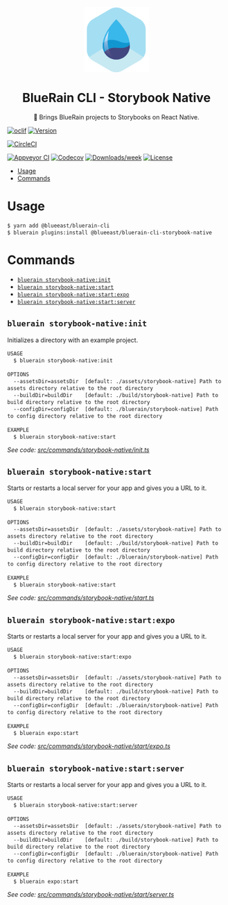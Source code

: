<div align="center">
	<img width=150 height=150 src="../../assets/logo.png">
  <h1>
		BlueRain CLI - Storybook Native
	</h1>
  <p>📱 Brings BlueRain projects to Storybooks on React Native.</p>
</div>

[![oclif](https://img.shields.io/badge/cli-oclif-brightgreen.svg)](https://oclif.io)
[![Version](https://img.shields.io/npm/v/@blueeast/bluerain-cli-storybook-native.svg)](https://npmjs.org/package/@blueeast/bluerain-cli-storybook-native)

[![CircleCI](https://circleci.com/gh/BlueEastCode/bluerain-cli/tree/master.svg?style=shield)](https://circleci.com/gh/BlueEastCode/bluerain-cli/tree/master)

[![Appveyor CI](https://ci.appveyor.com/api/projects/status/github/BlueEastCode/bluerain-cli?branch=master&svg=true)](https://ci.appveyor.com/project/BlueEastCode/bluerain-cli/branch/master)
[![Codecov](https://codecov.io/gh/BlueEastCode/bluerain-cli/branch/master/graph/badge.svg)](https://codecov.io/gh/BlueEastCode/bluerain-cli)
[![Downloads/week](https://img.shields.io/npm/dw/@blueeast/bluerain-cli-storybook-native.svg)](https://npmjs.org/package/@blueeast/bluerain-cli-storybook-native)
[![License](https://img.shields.io/npm/l/@blueeast/bluerain-cli-storybook-native.svg)](https://github.com/BlueEastCode/bluerain-cli/blob/master/package.json)

<!-- toc -->
* [Usage](#usage)
* [Commands](#commands)
<!-- tocstop -->
# Usage
```sh-session
$ yarn add @blueeast/bluerain-cli
$ bluerain plugins:install @blueeast/bluerain-cli-storybook-native
```
# Commands
<!-- commands -->
* [`bluerain storybook-native:init`](#bluerain-storybook-nativeinit)
* [`bluerain storybook-native:start`](#bluerain-storybook-nativestart)
* [`bluerain storybook-native:start:expo`](#bluerain-storybook-nativestartexpo)
* [`bluerain storybook-native:start:server`](#bluerain-storybook-nativestartserver)

## `bluerain storybook-native:init`

Initializes a directory with an example project.

```
USAGE
  $ bluerain storybook-native:init

OPTIONS
  --assetsDir=assetsDir  [default: ./assets/storybook-native] Path to assets directory relative to the root directory
  --buildDir=buildDir    [default: ./build/storybook-native] Path to build directory relative to the root directory
  --configDir=configDir  [default: ./bluerain/storybook-native] Path to config directory relative to the root directory

EXAMPLE
  $ bluerain storybook-native:start
```

_See code: [src/commands/storybook-native/init.ts](https://github.com/BlueEastCode/bluerain-cli/blob/v2.0.0-beta.6/src/commands/storybook-native/init.ts)_

## `bluerain storybook-native:start`

Starts or restarts a local server for your app and gives you a URL to it.

```
USAGE
  $ bluerain storybook-native:start

OPTIONS
  --assetsDir=assetsDir  [default: ./assets/storybook-native] Path to assets directory relative to the root directory
  --buildDir=buildDir    [default: ./build/storybook-native] Path to build directory relative to the root directory
  --configDir=configDir  [default: ./bluerain/storybook-native] Path to config directory relative to the root directory

EXAMPLE
  $ bluerain storybook-native:start
```

_See code: [src/commands/storybook-native/start.ts](https://github.com/BlueEastCode/bluerain-cli/blob/v2.0.0-beta.6/src/commands/storybook-native/start.ts)_

## `bluerain storybook-native:start:expo`

Starts or restarts a local server for your app and gives you a URL to it.

```
USAGE
  $ bluerain storybook-native:start:expo

OPTIONS
  --assetsDir=assetsDir  [default: ./assets/storybook-native] Path to assets directory relative to the root directory
  --buildDir=buildDir    [default: ./build/storybook-native] Path to build directory relative to the root directory
  --configDir=configDir  [default: ./bluerain/storybook-native] Path to config directory relative to the root directory

EXAMPLE
  $ bluerain expo:start
```

_See code: [src/commands/storybook-native/start/expo.ts](https://github.com/BlueEastCode/bluerain-cli/blob/v2.0.0-beta.6/src/commands/storybook-native/start/expo.ts)_

## `bluerain storybook-native:start:server`

Starts or restarts a local server for your app and gives you a URL to it.

```
USAGE
  $ bluerain storybook-native:start:server

OPTIONS
  --assetsDir=assetsDir  [default: ./assets/storybook-native] Path to assets directory relative to the root directory
  --buildDir=buildDir    [default: ./build/storybook-native] Path to build directory relative to the root directory
  --configDir=configDir  [default: ./bluerain/storybook-native] Path to config directory relative to the root directory

EXAMPLE
  $ bluerain expo:start
```

_See code: [src/commands/storybook-native/start/server.ts](https://github.com/BlueEastCode/bluerain-cli/blob/v2.0.0-beta.6/src/commands/storybook-native/start/server.ts)_
<!-- commandsstop -->
